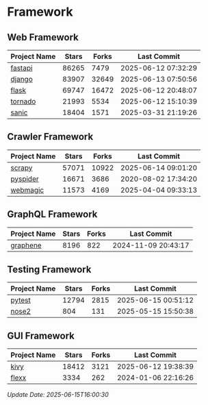 # Framework

## Web Framework
| Project Name | Stars | Forks | Last Commit |
| ------------ | ----- | ----- | ----------- |
| [fastapi](https://github.com/fastapi/fastapi) | 86265 | 7479 | 2025-06-12 07:32:29 |
| [django](https://github.com/django/django) | 83907 | 32649 | 2025-06-13 07:50:56 |
| [flask](https://github.com/pallets/flask) | 69747 | 16472 | 2025-06-12 20:48:07 |
| [tornado](https://github.com/tornadoweb/tornado) | 21993 | 5534 | 2025-06-12 15:10:39 |
| [sanic](https://github.com/sanic-org/sanic) | 18404 | 1571 | 2025-03-31 21:19:26 |

## Crawler Framework
| Project Name | Stars | Forks | Last Commit |
| ------------ | ----- | ----- | ----------- |
| [scrapy](https://github.com/scrapy/scrapy) | 57071 | 10922 | 2025-06-14 09:01:20 |
| [pyspider](https://github.com/binux/pyspider) | 16671 | 3686 | 2020-08-02 17:34:20 |
| [webmagic](https://github.com/code4craft/webmagic) | 11573 | 4169 | 2025-04-04 09:33:13 |

## GraphQL Framework
| Project Name | Stars | Forks | Last Commit |
| ------------ | ----- | ----- | ----------- |
| [graphene](https://github.com/graphql-python/graphene) | 8196 | 822 | 2024-11-09 20:43:17 |

## Testing Framework
| Project Name | Stars | Forks | Last Commit |
| ------------ | ----- | ----- | ----------- |
| [pytest](https://github.com/pytest-dev/pytest) | 12794 | 2815 | 2025-06-15 00:51:12 |
| [nose2](https://github.com/nose-devs/nose2) | 804 | 131 | 2025-05-15 15:50:38 |

## GUI Framework
| Project Name | Stars | Forks | Last Commit |
| ------------ | ----- | ----- | ----------- |
| [kivy](https://github.com/kivy/kivy) | 18412 | 3121 | 2025-06-12 19:38:39 |
| [flexx](https://github.com/flexxui/flexx) | 3334 | 262 | 2024-01-06 22:16:26 |

*Update Date: 2025-06-15T16:00:30*